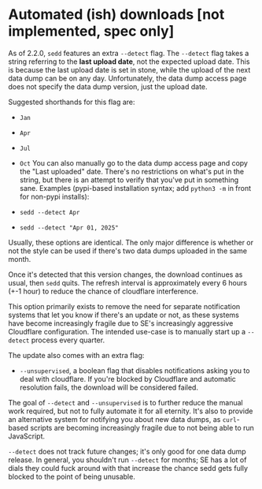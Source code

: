 # Automated (ish) downloads [not implemented, spec only]

As of 2.2.0, `sedd` features an extra `--detect` flag. The `--detect` flag takes a string referring to the **last upload date**, not the expected upload date. This is because the last upload date is set in stone, while the upload of the next data dump can be on any day. Unfortunately, the data dump access page does not specify the data dump version, just the upload date.

Suggested shorthands for this flag are:
* `Jan`
* `Apr`
* `Jul`
* `Oct`
You can also manually go to the data dump access page and copy the "Last uploaded" date. There's no restrictions on what's put in the string, but there is an attempt to verify that you've put in something sane. Examples (pypi-based installation syntax; add `python3 -m` in front for non-pypi installs):

* `sedd --detect Apr`
* `sedd --detect "Apr 01, 2025"`

Usually, these options are identical. The only major difference is whether or not the style can be used if there's two data dumps uploaded in the same month.

Once it's detected that this version changes, the download continues as usual, then `sedd` quits. The refresh interval is approximately every 6 hours (+-1 hour) to reduce the chance of cloudflare interference.

This option primarily exists to remove the need for separate notification systems that let you know if there's an update or not, as these systems have become increasingly fragile due to SE's increasingly aggressive Cloudflare configuration. The intended use-case is to manually start up a `--detect` process every quarter. 

The update also comes with an extra flag:
* `--unsupervised`, a boolean flag that disables notifications asking you to deal with cloudflare. If you're blocked by Cloudflare and automatic resolution fails, the download will be considered failed.

The goal of `--detect` and `--unsupervised` is to further reduce the manual work required, but not to fully automate it for all eternity. It's also to provide an alternative system for notifying you about new data dumps, as `curl`-based scripts are becoming increasingly fragile due to not being able to run JavaScript.

`--detect` does not track future changes; it's only good for one data dump release. In general, you shouldn't run `--detect` for months; SE has a lot of dials they could fuck around with that increase the chance sedd gets fully blocked to the point of being unusable.
